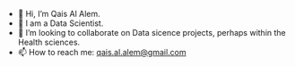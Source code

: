 - 👋 Hi, I’m Qais Al Alem.
- 👀 I am a Data Scientist.
- 💞️ I’m looking to collaborate on Data sicence projects, perhaps within the Health sciences.
- 📫 How to reach me: qais.al.alem@gmail.com

<!---
qaisalalem/qaisalalem is a ✨ special ✨ repository because its `README.md` (this file) appears on your GitHub profile.
You can click the Preview link to take a look at your changes.
--->

